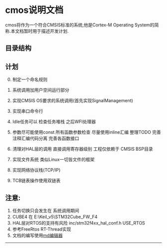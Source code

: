# cmos说明文档
cmos将作为一个符合CMSIS标准的系统,他是Cortex-M Operating System的简称.本文档暂时用于描述开发计划.

## 目录结构

## 计划
0. 制定一个命名规则
0. 系统调用加用户空间运行部分
1. 实现CMSIS OS要求的系统调用(首先实现SignalManagement)
2. 实现串口命令行
3. Idle任务可以 检查任务堆栈 之后WFI处理器
4. 参数尽可能使用const 所有函数参数检查 尽量使用inline汇编 整理TODO 完善注释汇编代码分离 完善各函数接口

5. 清理对HAL层的调用 直接调用寄存器级别 工程仅依赖于 CMSIS BSP目录
6. 实现文件系统 类似Linux一切皆文件的框架
7. 实现网络协议栈(TCP/IP)
8. TCB链表操作使用双链表

## 注意:
1. 任务切换只会发生在 系统调用期间
2. CUBE4 在 E:\Keil\_v5\STM32Cube\_FW\_F4
3. HAL层对RTOS的支持有风险 inc/stm32f4xx\_hal\_conf.h USE\_RTOS
4. 参考FreeRtos RT-Thread实现
5. 文档的编写使用[md编辑器][1]

---------

[1]: http://write.blog.csdn.net/mdeditor

